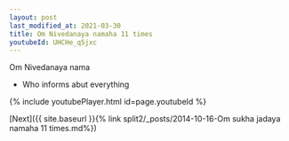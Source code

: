 ```yaml
---
layout: post
last_modified_at: 2021-03-30
title: Om Nivedanaya namaha 11 times
youtubeId: UHCHe_q5jxc
---
```

 
 
Om Nivedanaya nama 
 
 -  Who informs abut everything 
 
  
 
  
 
 
 
 
 
 


{% include youtubePlayer.html id=page.youtubeId %}
 
[Next]({{ site.baseurl }}{% link  split2/_posts/2014-10-16-Om sukha jadaya namaha 11 times.md%})
 
